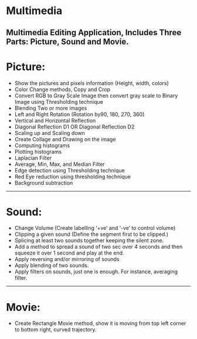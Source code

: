 # Multimedia
Multimedia Editing Application, Includes Three Parts: Picture, Sound and Movie.
---------------------------------------------------------------------------------
# Picture: 
 - Show the pictures and pixels information (Height, width, colors) 
 - Color Change methods, Copy and Crop 
 - Convert RGB to Gray Scale Image then convert gray scale to Binary Image using Thresholding technique
 - Blending Two or more images
 - Left and Right Rotation (Rotation by90, 180, 270, 360)
 - Vertical and Horizontal Reflection
 - Diagonal Reflection D1  OR Diagonal Reflection D2
 - Scaling up and Scaling down
 - Create Collage and Drawing on the image   
 - Computing histograms 
 - Plotting histograms
 - Laplacian Filter 
 - Average, Min, Max, and Median Filter   
 - Edge detection using Thresholding technique   
 - Red Eye reduction using thresholding technique   
 - Background subtraction   
---------------------------------------------------------------------------------
# Sound: 
 - Change Volume (Create labelling ‘+ve’ and ‘-ve’ to control volume)
 - Clipping a given sound (Define the segment first to be clipped.)
 - Splicing at least two sounds together keeping the silent zone.
 - Add a method to spread a sound of two sec over 4 seconds and then squeeze it over 1 second and play at the end. 
 - Apply reversing and/or mirroring of sounds 
 - Apply blending of two sounds.
 - Apply filters on sounds, just one is enough. For instance, averaging filter.
---------------------------------------------------------------------------------
# Movie: 
 - Create Rectangle Movie method, show it is moving from top left corner to bottom right, curved trajectory.
